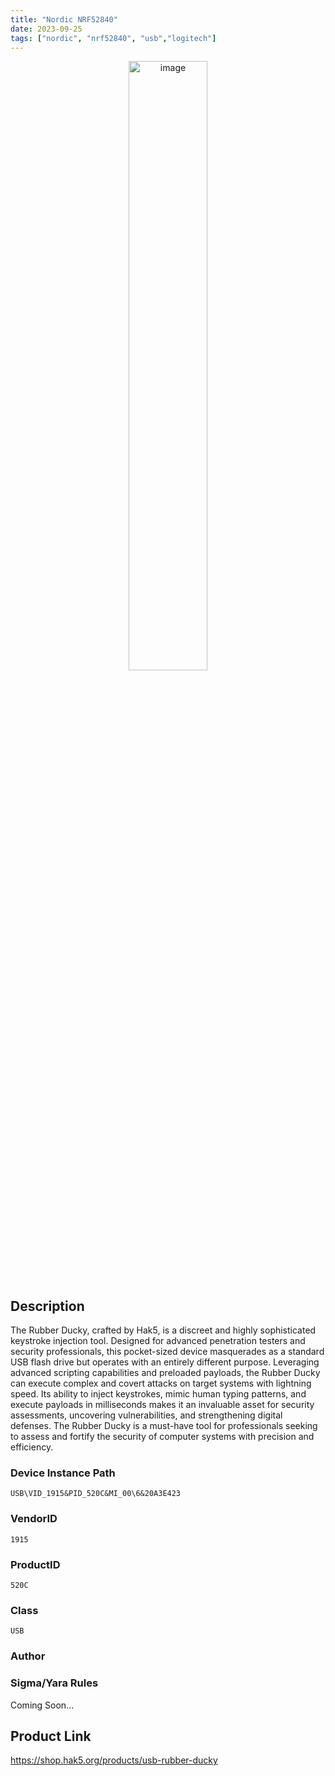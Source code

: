 ```yaml
---
title: "Nordic NRF52840"
date: 2023-09-25
tags: ["nordic", "nrf52840", "usb","logitech"]
---
```


<p align="center">
  <img src="https://shop.hak5.org/cdn/shop/products/usb-rubber-ducky_mk2_2000x.jpg" alt="image" width="50%" height="50%">
</p>

## Description

The Rubber Ducky, crafted by Hak5, is a discreet and highly sophisticated keystroke injection tool. Designed for advanced penetration testers and security professionals, this pocket-sized device masquerades as a standard USB flash drive but operates with an entirely different purpose. Leveraging advanced scripting capabilities and preloaded payloads, the Rubber Ducky can execute complex and covert attacks on target systems with lightning speed. Its ability to inject keystrokes, mimic human typing patterns, and execute payloads in milliseconds makes it an invaluable asset for security assessments, uncovering vulnerabilities, and strengthening digital defenses. The Rubber Ducky is a must-have tool for professionals seeking to assess and fortify the security of computer systems with precision and efficiency.

### Device Instance Path

```text
USB\VID_1915&PID_520C&MI_00\6&20A3E423

```

### VendorID

```text
1915
```

### ProductID

```text
520C
```
### Class

```text
USB
```
### Author

### Sigma/Yara Rules

Coming Soon...

## Product Link

https://shop.hak5.org/products/usb-rubber-ducky
